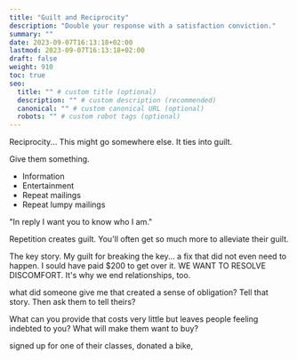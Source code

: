 ```yaml
---
title: "Guilt and Reciprocity"
description: "Double your response with a satisfaction conviction."
summary: ""
date: 2023-09-07T16:13:18+02:00
lastmod: 2023-09-07T16:13:18+02:00
draft: false
weight: 910
toc: true
seo:
  title: "" # custom title (optional)
  description: "" # custom description (recommended)
  canonical: "" # custom canonical URL (optional)
  robots: "" # custom robot tags (optional)
---
```


Reciprocity... This might go somewhere else. It ties into guilt.

Give them something.

* Information
* Entertainment
* Repeat mailings
* Repeat lumpy mailings

"In reply I want you to know who I am."

Repetition creates guilt. You'll often get so much more to alleviate their guilt.

The key story. My guilt for breaking the key... a fix that did not even need to happen. I sould have paid $200 to get over it. WE WANT TO RESOLVE DISCOMFORT. It's why we end relationships, too.

what did someone give me that created a sense of obligation? Tell that story. Then ask them to tell theirs?

What can you provide that costs very little but leaves people feeling indebted to you? What will make them want to buy?

signed up for one of their classes, donated a bike,

